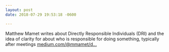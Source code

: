 ```yaml
---
layout: post
date: 2018-07-29 19:53:18 -0600

---
```

Matthew Mamet writes about Directly Responsible Individuals (DRI) and the idea of clarity for about who is responsible for doing something, typically after meetings
[medium.com/@mmamet/d...](https://medium.com/@mmamet/directly-responsible-individuals-f5009f465da4)
